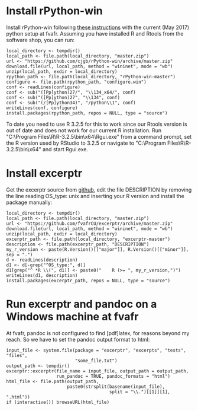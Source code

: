 <!-- howto_fva.md is generated from howto_fva.Rmd. Please edit that file -->

# Install rPython-win
Install rPython-win following 
[these instructions](https://github.com/cjgb/rPython-win)
with the current (May 2017) python setup at fvafr. 
Assuming you have installed R and Rtools from the software shop, you can run:


```
local_directory <- tempdir()
local_path <- file.path(local_directory, "master.zip")
url <- "https://github.com/cjgb/rPython-win/archive/master.zip"
download.file(url, local_path, method = "wininet", mode = "wb")
unzip(local_path, exdir = local_directory)
rpython_path <- file.path(local_directory, "rPython-win-master")
configure <- file.path(rpython_path, "configure.win")
conf <- readLines(configure)
conf <- sub("([Pp]ython)27/", "\\134_x64/", conf)
conf <- sub("([Pp]ython)27", "\\134", conf)
conf <- sub("(/[Pp]ython34)", "/python\\1", conf)
writeLines(conf, configure)
install.packages(rpython_path, repos = NULL, type = "source")
```
To date you need to use R 3.2.5 for this to work since our Rtools version is out
of date and does not work for our current R installation. 
Run "C:\Program Files\R\R-3.2.5\bin\x64\Rgui.exe" from a command prompt, set the 
R version used by RStudio to 3.2.5 or 
navigate to "C:\Program Files\R\R-3.2.5\bin\x64" and start Rgui.exe.

# Install excerptr

Get the excerptr source from 
[github](https://github.com/fvafrCU/excerptr), 
edit the file DESCRIPTION by removing the line reading
    OS_type: unix
and inserting your R version and install the package manually:

```
local_directory <- tempdir()
local_path <- file.path(local_directory, "master.zip")
url <- "https://github.com/fvafrCU/excerptr/archive/master.zip"
download.file(url, local_path, method = "wininet", mode = "wb")
unzip(local_path, exdir = local_directory)
excerptr_path <- file.path(local_directory, "excerptr-master")
description <- file.path(excerptr_path, "DESCRIPTION")
my_r_version <- paste(R.Version()[["major"]], R.Version()[["minor"]], sep = ".")
d <- readLines(description)
d1 <- d[-grep("^OS_type:", d)]
d1[grep("^ *R \\(", d1)] <- paste0("    R (>= ", my_r_version,")")
writeLines(d1, description)
install.packages(excerptr_path, repos = NULL, type = "source")
```

# Run excerptr and pandoc on a Windows machine at fvafr

At fvafr, pandoc is not configured to find [pdf]latex, for reasons beyond my 
reach.
So we have to set the pandoc output format to html:

```
input_file <- system.file(package = "excerptr", "excerpts", "tests", "files",
                          "some_file.txt")
output_path <- tempdir()
excerptr::excerptr(file_name = input_file, output_path = output_path,
                   run_pandoc = TRUE, pandoc_formats = "html")
html_file <- file.path(output_path,
                       paste0(strsplit(basename(input_file),
                                       split = "\\.")[[1]][1], ".html"))
if (interactive()) browseURL(html_file)
```


